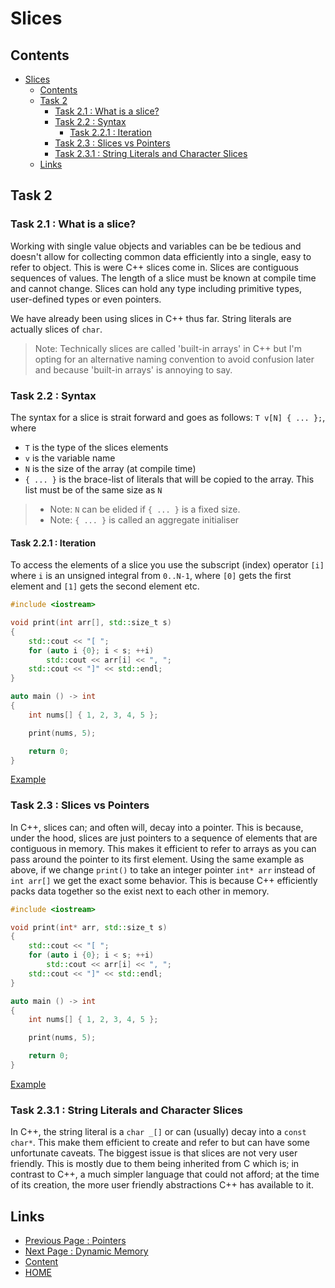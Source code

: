 # Slices

## Contents

- [Slices](#slices)
  - [Contents](#contents)
  - [Task 2](#task-2)
    - [Task 2.1 : What is a slice?](#task-21--what-is-a-slice)
    - [Task 2.2 : Syntax](#task-22--syntax)
      - [Task 2.2.1 :  Iteration](#task-221---iteration)
    - [Task 2.3 : Slices vs Pointers](#task-23--slices-vs-pointers)
    - [Task 2.3.1 : String Literals and Character Slices](#task-231--string-literals-and-character-slices)
  - [Links](#links)

## Task 2

### Task 2.1 : What is a slice?

Working with single value objects and variables can be be tedious and doesn't allow for collecting common data efficiently into a single, easy to refer to object. This is were C++ slices come in. Slices are contiguous sequences of values. The length of a slice must be known at compile time and cannot change. Slices can hold any type including primitive types, user-defined types or even pointers.

We have already been using slices in C++ thus far. String literals are actually slices of `char`.

> Note: Technically slices are called 'built-in arrays' in C++ but I'm opting for an alternative naming convention to avoid confusion later and because 'built-in arrays' is annoying to say.

### Task 2.2 : Syntax

The syntax for a slice is strait forward and goes as follows: `T v[N] { ... };`, where

- `T` is the type of the slices elements
- `v` is the variable name
- `N` is the size of the array (at compile time)
- `{ ... }` is the brace-list of literals that will be copied to the array. This list must be of the same size as `N`

> - Note: `N` can be elided if `{ ... }` is a fixed size.
> - Note: `{ ... }` is called an aggregate initialiser

#### Task 2.2.1 :  Iteration

To access the elements of a slice you use the subscript (index) operator `[i]` where `i` is an unsigned integral from `0..N-1`, where `[0]` gets the first element and `[1]` gets the second element etc.

```cxx
#include <iostream>

void print(int arr[], std::size_t s)
{
    std::cout << "[ ";
    for (auto i {0}; i < s; ++i)
        std::cout << arr[i] << ", ";
    std::cout << "]" << std::endl;
}

auto main () -> int
{
    int nums[] { 1, 2, 3, 4, 5 };

    print(nums, 5);

    return 0;
}
```

[Example](https://www.godbolt.org/z/eGs9PTvfb)

### Task 2.3 : Slices vs Pointers

In C++, slices can; and often will, decay into a pointer. This is because, under the hood, slices are just pointers to a sequence of elements that are contiguous in memory. This makes it efficient to refer to arrays as you can pass around the pointer to its first element. Using the same example as above, if we change `print()` to take an integer pointer `int* arr` instead of `int arr[]` we get the exact some behavior. This is because C++ efficiently packs data together so the exist next to each other in memory.

```cxx
#include <iostream>

void print(int* arr, std::size_t s)
{
    std::cout << "[ ";
    for (auto i {0}; i < s; ++i)
        std::cout << arr[i] << ", ";
    std::cout << "]" << std::endl;
}

auto main () -> int
{
    int nums[] { 1, 2, 3, 4, 5 };

    print(nums, 5);

    return 0;
}
```

[Example](https://www.godbolt.org/z/r7or3x7Tj)

### Task 2.3.1 : String Literals and Character Slices

In C++, the string literal is a `char _[]` or can (usually) decay into a `const char*`. This make them efficient to create and refer to but can have some unfortunate caveats. The biggest issue is that slices are not very user friendly. This is mostly due to them being inherited from C which is; in contrast to C++, a much simpler language that could not afford; at the time of its creation, the more user friendly abstractions C++ has available to it.

## Links

- [Previous Page : Pointers](/content/part3/tasks/pointers.md)
- [Next Page : Dynamic Memory](/content/part3/tasks/memory.md)
- [Content](/content/README.md)
- [HOME](/README.md)

